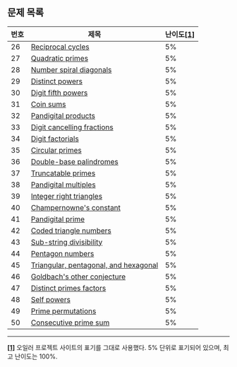 ## 문제 목록

번호 | 제목 | 난이도<a id="footnote-ref-1" href="#footnote-1">[1]</a>
--- | --- | ---
26 | [Reciprocal cycles](./problem_026) | 5%
27 | [Quadratic primes](./problem_027) | 5%
28 | [Number spiral diagonals](./problem_028) | 5%
29 | [Distinct powers](./problem_029) | 5%
30 | [Digit fifth powers](./problem_030) | 5%
31 | [Coin sums](./problem_031) | 5%
32 | [Pandigital products](./problem_032) | 5%
33 | [Digit cancelling fractions](./problem_033) | 5%
34 | [Digit factorials](./problem_034) | 5%
35 | [Circular primes](./problem_035) | 5%
36 | [Double-base palindromes](./problem_036) | 5%
37 | [Truncatable primes](./problem_037) | 5%
38 | [Pandigital multiples](./problem_038) | 5%
39 | [Integer right triangles](./problem_039) | 5%
40 | [Champernowne's constant](./problem_040) | 5%
41 | [Pandigital prime](./problem_041) | 5%
42 | [Coded triangle numbers](./problem_042) | 5%
43 | [Sub-string divisibility](./problem_043) | 5%
44 | [Pentagon numbers](./problem_044) | 5%
45 | [Triangular, pentagonal, and hexagonal](./problem_045) | 5%
46 | [Goldbach's other conjecture](./problem_046) | 5%
47 | [Distinct primes factors](./problem_047) | 5%
48 | [Self powers](./problem_048) | 5%
49 | [Prime permutations](./problem_049) | 5%
50 | [Consecutive prime sum](./problem_050) | 5%

---

<a id="footnote-1" href="#footnote-ref-1">**[1]**</a> 오일러 프로젝트 사이트의 표기를 그대로 사용했다. 5% 단위로 표기되어 있으며, 최고 난이도는 100%.
